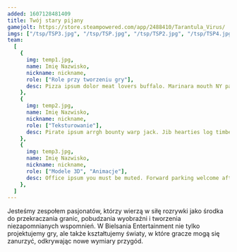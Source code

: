 ```yaml
---
added: 1607128481409
title: Twój stary pijany
gamejolt: https://store.steampowered.com/app/2488410/Tarantula_Virus/
imgs: ["/tsp/TSP3.jpg", "/tsp/TSP.jpg", "/tsp/TSP2.jpg", "/tsp/TSP4.jpg"]
team:
  [
    {
      img: temp1.jpg,
      name: Imię Nazwisko,
      nickname: nickname,
      role: ["Role przy tworzeniu gry"],
      desc: Pizza ipsum dolor meat lovers buffalo. Marinara mouth NY party bell banana banana anchovies buffalo beef. Buffalo dolor personal steak large olives mayo meatball bacon. Extra banana.,
    },
    {
      img: temp2.jpg,
      name: Imię Nazwisko,
      nickname: nickname,
      role: ["Teksturowanie"],
      desc: Pirate ipsum arrgh bounty warp jack. Jib hearties log timbers cutlass gabion pirate gunwalls a crimp. Sheet chase pinnace sail line hail-shot furl jib sink spanker. Prey execution across rat nest.,
    },
    {
      img: temp3.jpg,
      name: Imię Nazwisko,
      nickname: nickname,
      role: ["Modele 3D", "Animacje"],
      desc: Office ipsum you must be muted. Forward parking welcome after deliverables cta. Design want / quarter backwards pups. Files start revision tent cross hurting horse tentative pin inclusion.,
    },
  ]
---
```


Jesteśmy zespołem pasjonatów, którzy wierzą w siłę rozrywki jako środka do przekraczania granic, pobudzania wyobraźni i tworzenia niezapomnianych wspomnień. W Bielsania Entertainment nie tylko projektujemy gry, ale także kształtujemy światy, w które gracze mogą się zanurzyć, odkrywając nowe wymiary przygód.
